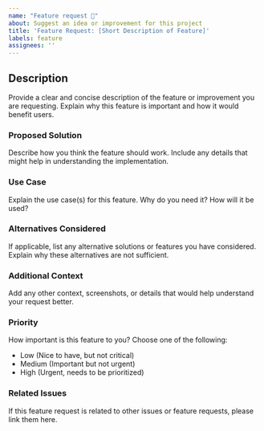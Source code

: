 ```yaml
---
name: "Feature request 🚀"
about: Suggest an idea or improvement for this project
title: 'Feature Request: [Short Description of Feature]'
labels: feature
assignees: ''
---
```


<!-- Please search existing issues to avoid creating duplicates. -->

## Description

Provide a clear and concise description of the feature or improvement you are requesting. Explain why this feature is important and how it would benefit users.

### Proposed Solution

Describe how you think the feature should work. Include any details that might help in understanding the implementation.

### Use Case

Explain the use case(s) for this feature. Why do you need it? How will it be used?

### Alternatives Considered

If applicable, list any alternative solutions or features you have considered. Explain why these alternatives are not sufficient.

### Additional Context

Add any other context, screenshots, or details that would help understand your request better.

### Priority

How important is this feature to you? Choose one of the following:

- Low (Nice to have, but not critical)
- Medium (Important but not urgent)
- High (Urgent, needs to be prioritized)

### Related Issues

If this feature request is related to other issues or feature requests, please link them here.